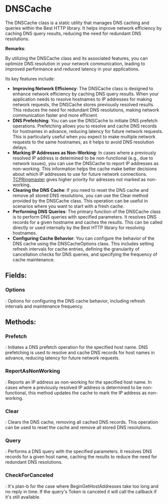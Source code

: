 # DNSCache

The DNSCache class is a static utility that manages DNS caching and queries within the Best HTTP library. It helps improve network efficiency by caching DNS query results, reducing the need for redundant DNS resolutions. 

**Remarks**:

By utilizing the DNSCache class and its associated features, you can optimize DNS resolution in your network communication, leading to improved performance and reduced latency in your applications.

 Its key features include: 

- **Improving Network Efficiency**: The DNSCache class is designed to enhance network efficiency by caching DNS query results. When your application needs to resolve hostnames to IP addresses for making network requests, the DNSCache stores previously resolved results. This reduces the need for redundant DNS resolutions, making network communication faster and more efficient. 
- **DNS Prefetching**: You can use the DNSCache to initiate DNS prefetch operations. Prefetching allows you to resolve and cache DNS records for hostnames in advance, reducing latency for future network requests. This is particularly useful when you expect to make multiple network requests to the same hostnames, as it helps to avoid DNS resolution delays. 
- **Marking IP Addresses as Non-Working**: In cases where a previously resolved IP address is determined to be non-functional (e.g., due to network issues), you can use the DNSCache to report IP addresses as non-working. This information helps the cache make better decisions about which IP addresses to use for future network connections. [TCPRingmaster](../Tcp/TCPRingmaster.md) gives higher priority for adresses not marked as non-working. 
- **Clearing the DNS Cache**: If you need to reset the DNS cache and remove all stored DNS resolutions, you can use the Clear method provided by the DNSCache class. This operation can be useful in scenarios where you want to start with a fresh cache. 
- **Performing DNS Queries**: The primary function of the DNSCache class is to perform DNS queries with specified parameters. It resolves DNS records for a given hostname and caches the results. This can be called directly or used internally by the Best HTTP library for resolving hostnames. 
- **Configuring Cache Behavior**: You can configure the behavior of the DNS cache using the DNSCacheOptions class. This includes setting refresh intervals for cache entries, defining the granularity of cancellation checks for DNS queries, and specifying the frequency of cache maintenance. 



## **Fields**:
### **Options**
: Options for configuring the DNS cache behavior, including refresh intervals and maintenance frequency. 
## **Methods**:

### **Prefetch**
: Initiates a DNS prefetch operation for the specified host name. DNS prefetching is used to resolve and cache DNS records for host names in advance, reducing latency for future network requests. 

### **ReportAsNonWorking**
: Reports an IP address as non-working for the specified host name. In cases where a previously resolved IP address is determined to be non-functional, this method updates the cache to mark the IP address as non-working. 

### **Clear**
: Clears the DNS cache, removing all cached DNS records. This operation can be used to reset the cache and remove all stored DNS resolutions. 

### **Query**
: Performs a DNS query with the specified parameters. It resolves DNS records for a given host name, caching the results to reduce the need for redundant DNS resolutions. 

### **CheckForCanceled**
: It's plan-b for the case where BeginGetHostAddresses take too long and no reply in time. If the query's Token is canceled it will call the callback if it's still available. 